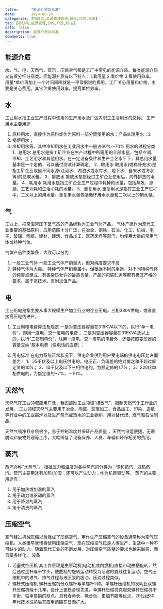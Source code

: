 ```yaml
---
title:      "能源介质及标准"
date:       2024-06-28
categories: [物联网,能源管理系统,EMS,介质,标准]
tag: [物联网,能源管理,EMS,介质,标准]
math: false
description: 能源介质及标准
comments: true
---
```


## 能源介质

水、气、电、天然气、蒸汽，压缩空气都是工厂中常见的能源介质。每类能源介质又有很分细分品类。但能源介质有以下特点：1.看用量 2.看价格
3.看使用效率。用量*单价再加上一个时间间隔就是一平常据说的费用。工厂关心用量和价格，主要是关心费用。其它注重使用效率，提高单位效率。

## 水
工业用水指工业生产过程中使用的生产用水及厂区内职工生活用水的总称。
生产用水主要用途
1. 原料用水，直接作为原料或作为原料一部分而使用的水；产品处理用水；2
2. 锅炉用水；
3. 冷却用水等。其中冷却用水在工业用水中一般占60%～70%
用水的过程分类
1．总用水
总用水是指工矿企业在生产过程中所需用的全部水量，包括空调、冷却、工艺用水和其他用水。在一定设备条件和生产工艺水平下，其总用水量基本是一个定值，可以通过测试计算确定。
2．取用水
取用水(或称补充水)是指工矿企业取自不同水源(江河水、湖泊水或水库水、地下水、自来水或海水等)的总取水量。
3．排放水
排放水是指经过工矿企业使用后，向外排放的水量。
4．耗用水
耗用水是指工矿企业生产过程中耗掉的水量，包括蒸发、渗漏、工艺消耗和生活消耗的水量。
5．重复用水
重复用水是指在工业生产过程中，二次以上的用水量。重复用水量包括循环用水水量和二次以上的用水量。
## 气
工业上，把常温常压下呈气态的产品统称为工业气体产品。
气体产品作为现代工业重要的基础原料，应用范围十分广泛，在冶金、钢铁、石油、化工、机械、电子、玻璃、陶瓷、建材、建筑、食品加工、医药医疗等部门，均使用大量的常用气体或特种气体。

气体产品种类繁多，大致可以分为
1. 一般工业气体
一般工业气体产销量大，但对纯度要求不高
2. 特种气体两大类。
特种气体产销量虽小，但根据不同的用途，对不同特种气体的纯度或组成、有害杂质允许的最高含量、产品的包装贮运等都有极其严格的要求，属于高技术，高附加值产品。

## 电
工业用电是指主要从事大规模生产加工行业的企业用电。三相380V供电，或者直接高压电线进户。

1. 工业用电电费算法及规定
一是对变压器容量在315KVA以下的，执行“单一电价”，即用一度电、交一度电的电费；
二是对变压器容量在315KVA及以上的，执行“二部制电价”，除用一度电、交一度电的电费外，还要按照变压器的容量交纳“基本电费（像电话的底费）；

2. 用电标准
在电力系统正常状况下，供电企业供到用户受电端的供电电压允许偏差为：
1、35千伏及以上电压供电的，电压正、负偏差的绝对值之和不超过额定值的10%；
2、10千伏及以下三相供电的，为额定值的±7%；
3、220伏单相供电的，为额定值的+7%，－10%。
## 天然气
天然气在工业领域应用广泛，我国鼓励工业领域“煤改气”，限制天然气化工行业的发展。
工业领域天然气主要用于冶金、陶瓷、玻璃加工、食品加工、印染、造纸等行业中的工业窑炉以及生产蒸汽或热水的工业锅炉，用以替代煤、煤气和石油制品。

天然气纯净且杂质极少，易于控制温度并保证产品质量；
天然气储运便捷，无需脱硫和废物处理等工序，大幅降低了设备保养、人员、车辆和环保相关的费用。
## 蒸汽
蒸汽亦称“水蒸气”。 根据压力和温度对各种蒸汽的分类为：饱和蒸汽，过热蒸汽。蒸汽主要用途有加热/加湿；还可以产生动力；作为机器驱动等。
蒸汽的主要用途有：
1. 用于加热或加湿的蒸汽
2. 用于动力或驱动的蒸汽
3. 用于降温的蒸汽
4. 用于清洗的蒸汽
## 压缩空气
空气经过机械压缩以后就成了压缩空气，用作生产压缩空气的设备通常称为空气压缩机。人类很早就懂得使用压缩空气，现在压缩空气已是人类生产、生活中一种不可缺少的动力。随着现代工业的不断发展，对压缩空气质量的要求也越来越高，而且呈多样化。
设备
1. 活塞式空压机
其工作原理是由原动机(电动机或内燃机)直接带动曲柄旋转，然后通过连杆与十字头，使曲柄的旋转运动转换为活塞的直线往复运动。空气压缩机中的进气、排气过程与液压泵的吸油、压油过程类似。
2. 螺杆式压缩机
螺杆压缩机分双螺杆与单螺杆2种。单螺杆压缩机的发明比双螺杆压缩机晚十几年，设计上更趋合理先进，单螺杆压缩机克服双螺杆压缩机不平衡、轴承易损的缺点，具有寿命长、噪音低、更加节能等优点，20世纪80年代技术成熟后其应用范围在日渐扩大。


